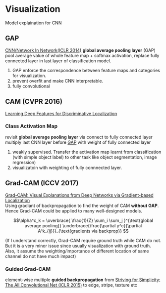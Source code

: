 # Visualization
Model explaination for CNN
## GAP
[CNN/Network In Network(ICLR 2014)](models.html#nin-iclr-2014)
**global average pooling layer** (GAP) pool average value of whole feature map + softmax activation, replace fully connected layer in last layer of classification model. 
1. GAP enforce the correspondence between feature maps and categories for visualization.
1. prevent overfit and make CNN interpretable. 
1. fully convolutional

## CAM (CVPR 2016) 
[Learning Deep Features for Discriminative Localization](http://cnnlocalization.csail.mit.edu/Zhou_Learning_Deep_Features_CVPR_2016_paper.pdf)
### Class Activation Map
revisit **global average pooling layer** via connect to fully connected layer  
multiply last CNN layer before [GAP](#gap) with weight of fully connected layer  
1. weakly supervised. Transfer the activation map learnt from classification (with simple object label) to other task like object segmentation, image regression)
1. visualizatoin with weighting of fully connnected layer.

## Grad-CAM (ICCV 2017)
[Grad-CAM: Visual Explanations from Deep Networks via Gradient-based Localization](http://openaccess.thecvf.com/content_ICCV_2017/papers/Selvaraju_Grad-CAM_Visual_Explanations_ICCV_2017_paper.pdf)  
Using gradiant of backpropagation to find the weight of CAM **without GAP**. Hence Grad-CAM could be applied to many well-designed models.
```math
\alpha^c_k = 
\overbrace{
\frac{1}{Z}
\sum_i
\sum_j
}^{\text{global average pooling}}
\underbrace{\frac{\partial y^c}{\partial A^k_{ij}}}_{\text{gradients via backprop}} 
```
(If I understand correctly, Grad-CAM require ground truth while CAM do not. But it is a very minor issue since usually visualization with ground truth. Also, it assume the weighting/importance of different location of same channel do not have much impact)
### Guided Grad-CAM
element-wise multiple **guided backpropagation** from [Striving for Simplicity: The All Convolutional Net (ICLR 2015)](https://arxiv.org/pdf/1412.6806.pdf) to edge, stripe, texture etc